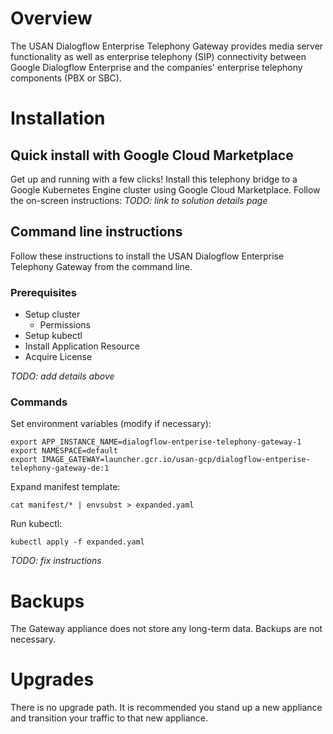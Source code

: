 # Overview

The USAN Dialogflow Enterprise Telephony Gateway provides media server functionality as well as enterprise telephony (SIP) connectivity between Google Dialogflow Enterprise 
and the companies' enterprise telephony components (PBX or SBC). 

# Installation

## Quick install with Google Cloud Marketplace

Get up and running with a few clicks! Install this telephony bridge to a
Google Kubernetes Engine cluster using Google Cloud Marketplace. Follow the
on-screen instructions:
*TODO: link to solution details page*

## Command line instructions

Follow these instructions to install the USAN Dialogflow Enterprise Telephony Gateway from the command line.

### Prerequisites

- Setup cluster
  - Permissions
- Setup kubectl
- Install Application Resource
- Acquire License

*TODO: add details above*

### Commands

Set environment variables (modify if necessary):
```
export APP_INSTANCE_NAME=dialogflow-entperise-telephony-gateway-1
export NAMESPACE=default
export IMAGE_GATEWAY=launcher.gcr.io/usan-gcp/dialogflow-entperise-telephony-gateway-de:1
```

Expand manifest template:
```
cat manifest/* | envsubst > expanded.yaml
```

Run kubectl:
```
kubectl apply -f expanded.yaml
```

*TODO: fix instructions*

# Backups

The Gateway appliance does not store any long-term data. Backups are not necessary.

# Upgrades

There is no upgrade path. It is recommended you stand up a new appliance and transition your
traffic to that new appliance.
